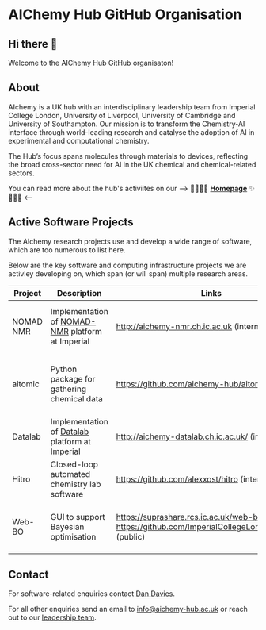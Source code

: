 # AIChemy Hub GitHub Organisation

## Hi there 👋

Welcome to the AIChemy Hub GitHub organisaton!

## About

AIchemy is a UK hub with an interdisciplinary leadership team from Imperial College London, University of Liverpool, University of Cambridge and University of Southampton.
Our mission is to transform the Chemistry-AI interface through world-leading research and catalyse the adoption of AI in experimental and computational chemistry.

The Hub’s focus spans molecules through materials to devices, reflecting the broad cross-sector need for AI in the UK chemical and chemical-related sectors.

You can read more about the hub's activiites on our --> 🌈🤖🧪✨ [**Homepage**](https://www.aichemy-hub.ac.uk) ✨🤖🧪🌈 <--

## Active Software Projects

The AIchemy research projects use and develop a wide range of software, which are too numerous to list here. 

Below are the key software and computing infrastructure projects we are activley developing on, which span (or will span) multiple research areas.

| Project                   | Description                         | Links                     | Status                |
|---------------------------|-------------------------------------|---------------------------|-----------------------|
| NOMAD NMR                 | Implementation of [NOMAD-NMR](https://www.nomad-nmr.uk/) platform at Imperial | http://aichemy-nmr.ch.ic.ac.uk (internal)| Trialling small number of research groups |
| aitomic                   | Python package for gathering chemical data | https://github.com/aichemy-hub/aitomic (internal) | Currently some functionality calling NOMAD-NMR API | 
| Datalab                   | Implementation of [Datalab](https://docs.datalab-org.io/) platform at Imperial | http://aichemy-datalab.ch.ic.ac.uk/ (internal) | Dev instance running |
| Hitro                     | Closed-loop automated chemistry lab software | https://github.com/alexxost/hitro (internal) | In development | 
| Web-BO                    | GUI to support Bayesian optimisation | https://suprashare.rcs.ic.ac.uk/web-bo/ (public) https://github.com/ImperialCollegeLondon/webBO/ (public) | Deployed and adding multi-objective functionality | 

## Contact

For software-related enquiries contact [Dan Davies](https://www.github.com/dandavies99). 

For all other enquiries send an email to info@aichemy-hub.ac.uk or reach out to our [leadership team](https://aichemy.ac.uk/the-team/).
